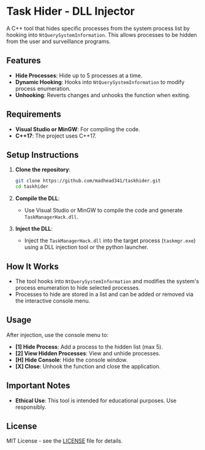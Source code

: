 # Task Hider - DLL Injector

A C++ tool that hides specific processes from the system process list by hooking into `NtQuerySystemInformation`. This allows processes to be hidden from the user and surveillance programs.

## Features

- **Hide Processes**: Hide up to 5 processes at a time.
- **Dynamic Hooking**: Hooks into `NtQuerySystemInformation` to modify process enumeration.
- **Unhooking**: Reverts changes and unhooks the function when exiting.

## Requirements

- **Visual Studio or MinGW**: For compiling the code.
- **C++17**: The project uses C++17.

## Setup Instructions

1. **Clone the repository**:
    ```bash
    git clone https://github.com/madhead341/taskhider.git
    cd taskhider
    ```

2. **Compile the DLL**:
    - Use Visual Studio or MinGW to compile the code and generate `TaskManagerHack.dll`.

3. **Inject the DLL**:
    - Inject the `TaskManagerHack.dll` into the target process (`taskmgr.exe`) using a DLL injection tool or the python launcher.

## How It Works

- The tool hooks into `NtQuerySystemInformation` and modifies the system's process enumeration to hide selected processes.
- Processes to hide are stored in a list and can be added or removed via the interactive console menu.

## Usage

After injection, use the console menu to:

- **[1] Hide Process**: Add a process to the hidden list (max 5).
- **[2] View Hidden Processes**: View and unhide processes.
- **[H] Hide Console**: Hide the console window.
- **[X] Close**: Unhook the function and close the application.

## Important Notes

- **Ethical Use**: This tool is intended for educational purposes. Use responsibly.

## License

MIT License - see the [LICENSE](LICENSE) file for details.
